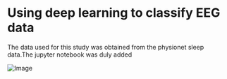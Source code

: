 # Using deep learning to classify EEG data 


The data used for this study was obtained from the physionet sleep data.The jupyter notebook was duly added

![Image](https://github.com/user-attachments/assets/1eca447f-3aa8-4dd3-9008-4569d837ca9b)
